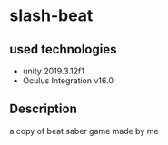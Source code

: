 # slash-beat

## used technologies
- unity 2019.3.12f1
- Oculus Integration v16.0

## Description
a copy of beat saber game made by me
